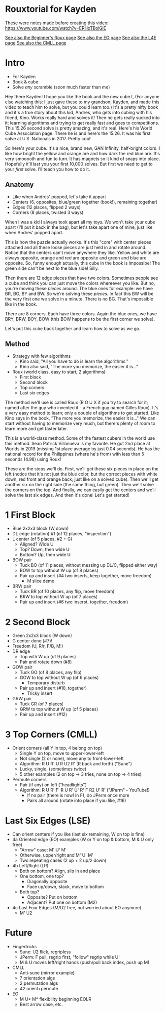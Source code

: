 # Rouxtorial for Kayden

These were notes made before creating this video: https://www.youtube.com/watch?v=ERHoTBolGIE

[See also the Beginner's Roux page](https://ashleyf.github.io/cubing/site/notes/roux.html)
[See also the EO page](./eo.md)
[See also the L4E page](./l4e.md)
[See also the CMLL page](./cmll.md)

# Intro

- For Kayden
- Book & cube
- Solve *any* scramble (soon much faster than me)

Hey there Kayden! I hope you like the book and the new cube.t, (For anyone else watching this: I just gave these to my grandson, Kayden, and made this video to teach him to solve, but you could learn too.) It's a pretty nifty book and it's a true story about this kid, Andres, who gets into cubing with his friend, Kino. Works really hard and solves it! Then he gets really sucked into it; learning algorithms and trying to get really fast and goes to competitions. This 15.26 second solve is pretty amazing, and it's real. Here's his World Cube Association page. There he is and here's the 15.26. It was his first solve at U.S. Nationals in 2017. Pretty cool!

So here's your cube. It's a nice, brand new, GAN Infinity, half-bright colors. I like how bright the yellow and orange are and how dark the red blue are. It's very smooooth and fun to turn. It has magnets so it kind of snaps into place. Hopefully it'll last you your first 10,000 solves. But first we need to get to your *first* solve. I'll teach you how to do it.

## Anatomy

- Like when Andres' popped, let's take it appart
- Centers (6, opposites, blue/green together (book!), remaining together)
- Edges (12 places, flipped 2 ways)
- Corners (8 places, twisted 3 ways) 

When I was a kid I always took apart all my toys. We won't take your cube apart (I'll put it back in the bag), but let's take apart one of mine; just like when Andres' popped apart.

This is how the puzzle actually works. It's this "core" with center pieces attached and all these loose pieces are just held in and rotate around. Notice that the centers can't move anywhere they like. Yellow and white are always opposite, orange and red are opposite and green and blue are opposite. So, funny enough actually, this cube in the book is impossibe! The green side can't be next to the blue side! Silly. 

Then there are 12 edge pieces that have two colors. Sometimes people see a cube and think you can just move the colors whereever you like. But no, you're moving these *pieces* around. The blue ones for example: we have BR, BO, BY and BW. So we're solving these *pieces*. In fact this BW will be the very first one we solve in a minute. There is no BG. That's impossible like in the book.

There are 8 corners. Each have three colors. Again the blue ones, we have BRY, BRW, BOY, BOW (this BOW happens to be the first corner we solve).

Let's put this cube back together and learn how to solve as we go.

## Method

- Strategy with few algorithms
    - Kino said, "All you have to do is learn the algorithms."
    - Kino also said, "The more you memorize, the easier it is..."
- Roux (world class, easy to start, 2 algorithms)
    - First block
    - Second block
    - Top corners
    - Last six edges

The method we'll use is called Roux (R O U X if you try to search for it; named after the guy who invented it - a French guy named Gilles Roux). It's a very easy method to learn; only a couple of algorithms to get started. Like Kino says in the book, "The more you memorize, the easier it is..." We can start without having to memorize very much, but there's plenty of room to learn more and get faster later.

This is a world-class method. Some of the fastest cubers in the world use this method. Sean Patrick Villanueva is my favorite. He got 2nd place at Worlds in 2019 (missing 1st place average by just 0.04 seconds). He has the national record for the Philippines (where he's from) with less than 5 seconds (4.98) using Roux!

These are the steps we'll do. First, we'll get these six pieces in place on the left (notice that it's not just the blue color, but the correct pieces with white down, red front and orange back; just like on a solved cube). Then we'll get another six on the right side (the same thing, but green). Then we'll solve the corners on the top. And finally, we can easily get the centers and we'll solve the last six edges. And then it's done! Let's get started!

# 1 First Block

- Blue 2x2x3 block (W down)
- DL edge (rotation) #1 (of 12 places, "inspection")
- L center (of 5 places, #2 + G)
    - Aligned? Wide U
    - Top? Down, then wide U
    - Bottom? Up, then wide U
- BOW pair
    - Tuck BO (of 11 places, without messing up DL/C, flipped either way)
    - BOW to top without W up (of 8 places)
    - Pair up and insert (#4 two inserts, keep together, move freedom)
        - M slice demo
- BRW pair
    - Tuck BR (of 10 places, any flip, move freedom)
    - BRW to top without W up (of 7 places)
    - Pair up and insert (#6 two inserst, together, freedom)

# 2 Second Block

- Green 2x2x3 block (W down)
- G center done (#7)!
- Freedom (U, R/r, F/B, M!)
- DR edge
    - Top with W up (of 9 places)
    - Pair and rotate down (#8)
- GOW pair
    - Tuck GO (of 8 places, any flip)
    - GOW to top without W up (of 6 places)
        - Temporary disturb
    - Pair up and insert (#10, together)
         - Tricky insert
- GRW pair
    - Tuck GR (of 7 places)
    - GRW to top without W up (of 5 places)
    - Pair up and insert (#12)

# 3 Top Corners (CMLL)

- Orient corners (all Y in top, 4 belong on top)
    - Single Y on top, move to upper-lower-left
    - Not single (2 or none), move any to front-lower-left
    - Algorithm: R U R' U R U2 R' (R back and forth) ("Sune")
    - Lucky, single, (sometimes twice)
    - 5 other examples (2 on top -> 3 tries, none on top -> 4 tries)
- Permute corners
    - Pair (if any) on left ("headlights")
    - Algorithm: R U R' F' R U R' U' R' F R2 U' R' ("JPerm" - YouTube!)
        - If no pair (there is now! in F), do JPerm once more
        - Pairs all around (rotate into place if you like, #16)

# Last Six Edges (LSE)

- Can orient centers if you like (last six remaining, W on top is fine)
- 4a Oriented edge (EO) examples (W or Y on top & bottom, M & U only free)
    - "Arrow" case: M' U' M'
    - Otherwise, upper/right and M' U' M'
    - Two repeating cases (2 up + 2 up/2 down)
- 4b Left/Right (LR)
    - Both on bottom? Align, slip in and place
    - One bottom, one top?
        - Diagonally opposite
        - Face up/down, stack, move to bottom
    - Both top?
        - Opposite? Put on bottom
        - Adjacent? Put one on bottom (M2)
- 4c Last Four Edges (M/U2 free, not worried about EO anymore)
    - M' U2

# Future

- Fingertricks
    - Sune: U2 flick, regripless
    - JPerm: F pull, regrip first, "follow" regrip while U'
    - M & U moves left/right hands (push/pull back index, push up M)
- CMLL
    - Anti-sune (mirror example)
    - 7 orientation algs
    - 2 permutation algs
    - 42 orient+permute
- EO
    - M U* M* flexibility beginning EOLR
    - Best arrow case, etc.